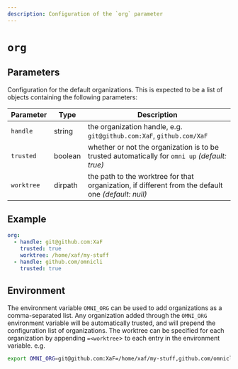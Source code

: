 ```yaml
---
description: Configuration of the `org` parameter
---
```


# `org`

## Parameters

Configuration for the default organizations.
This is expected to be a list of objects containing the following parameters:

| Parameter  | Type   | Description                                               |
|------------|--------|-----------------------------------------------------------|
| `handle` | string | the organization handle, e.g. `git@github.com:XaF`, `github.com/XaF` |
| `trusted` | boolean | whether or not the organization is to be trusted automatically for `omni up` *(default: true)* |
| `worktree` | dirpath | the path to the worktree for that organization, if different from the default one *(default: null)* |

## Example

```yaml
org:
  - handle: git@github.com:XaF
    trusted: true
    worktree: /home/xaf/my-stuff
  - handle: github.com/omnicli
    trusted: true
```

## Environment

The environment variable `OMNI_ORG` can be used to add organizations as a comma-separated list. Any organization added through the `OMNI_ORG` environment variable will be automatically trusted, and will prepend the configuration list of organizations. The worktree can be specified for each organization by appending `=<worktree`> to each entry in the environment variable. e.g.

```bash
export OMNI_ORG=git@github.com:XaF=/home/xaf/my-stuff,github.com/omnicli
```
